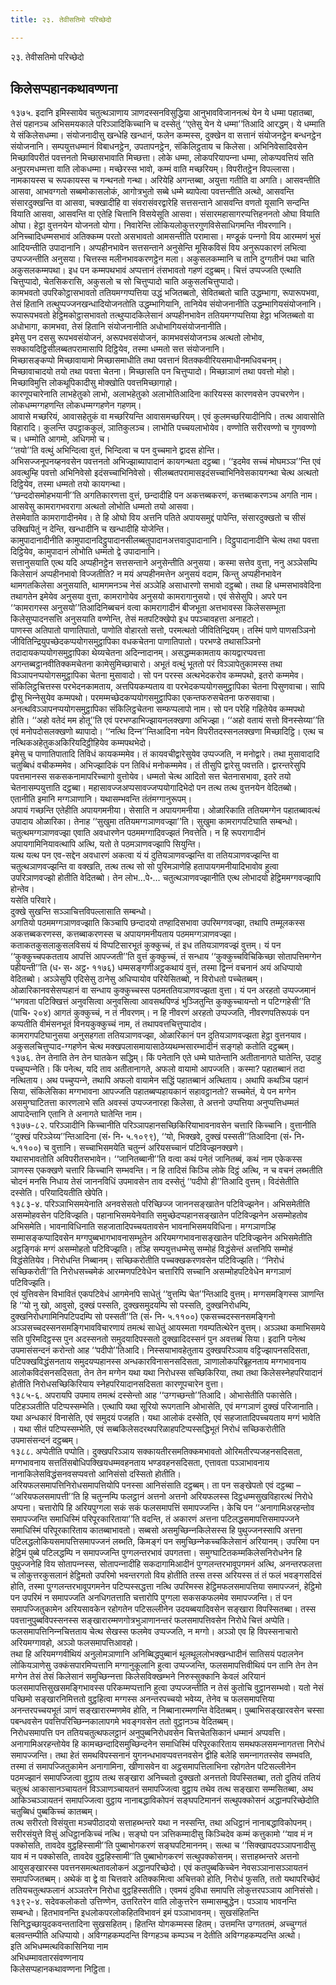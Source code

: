 ```yaml
---
title: २३. तेवीसतिमो परिच्छेदो

---
```

२३. तेवीसतिमो परिच्छेदो  


## किलेसप्पहानकथावण्णना

१३७५. इदानि इमिस्सायेव चतुत्थञाणाय ञाणदस्सनविसुद्धिया आनुभावविजाननत्थं येन ये धम्मा पहातब्बा, तेसं पहानञ्‍च अभिसमयकाले परिञ्‍ञादिकिच्‍चानि च दस्सेतुं ‘‘एतेसु येन ये धम्मा’’तिआदि आरद्धम्। ये धम्माति ये संकिलेसधम्मा। संयोजनादीसु खन्धेहि खन्धानं, फलेन कम्मस्स, दुक्खेन वा सत्तानं संयोजनट्ठेन बन्धनट्ठेन संयोजनानि। सम्पयुत्तधम्मानं विबाधनट्ठेन, उपतापनट्ठेन, संकिलिट्ठताय च किलेसा। अभिनिवेसादिवसेन मिच्छाविपरीतं पवत्तनतो मिच्छासभावाति मिच्छत्ता। लोके धम्मा, लोकपरियापन्‍ना धम्मा, लोकप्पवत्तियं सति अनुपरमधम्मत्ता वाति लोकधम्मा। मच्छेरस्स भावो, कम्मं वाति मच्छरियम्। विपरीतट्ठेन विपल्‍लासा। नामकायस्स च रूपकायस्स च गन्थनतो गन्था। अरियेहि अगन्तब्बा, अयुत्ता गतीति वा अगति। आसवन्तीति आसवा, आभवग्गतो सब्बमोकासलोकं, आगोत्रभुतो सब्बे धम्मे ब्यापेत्वा पवत्तन्तीति अत्थो, आसवन्ति संसारदुक्खन्ति वा आसवा, चक्खादीहि वा संवरासंवरद्वारेहि सत्तसन्ताने आसवन्ति वणतो यूसानि सन्दन्ति वियाति आसवा, आसवन्ति वा एतेहि चित्तानि विसयेसूति आसवा। संसारमहासागरप्पत्तिहननतो ओघा वियाति ओघा। हेट्ठा वुत्तनयेन योजनतो योगा। निवारेन्ति लोकियलोकुत्तरगुणविसेसाधिगमन्ति नीवरणानि। अनिच्‍चादिधम्मसभावं अतिक्‍कम्म परतो असभावतो आमसन्तीति परामासा। मण्डूकं पन्‍नगो विय आरम्मणं भुसं आदियन्तीति उपादानानि। अप्पहीनभावेन सत्तसन्ताने अनुसेन्ति मूसिकविसं विय अनुरूपकारणं लभित्वा उप्पज्‍जन्तीति अनुसया। चित्तस्स मलीनभावकरणट्ठेन मला। अकुसलकम्मानि च तानि दुग्गतीनं पथा चाति अकुसलकम्मपथा। इध पन कम्मपथभावं अप्पत्तानं तंसभावतो गहणं दट्ठब्बम्। चित्तं उप्पज्‍जति एत्थाति चित्तुप्पादो, चेतसिकरासि, अकुसलो च सो चित्तुप्पादो चाति अकुसलचित्तुप्पादो।  
कामभवतो उपरिकोट्ठासभावतो ततियमग्गप्पत्तिया उद्धं भजितब्बतो, सेवितब्बतो चाति उद्धम्भागा, रूपारूपभवा, तेसं हितानि तत्थुप्पज्‍जनखन्धादियोजनतोति उद्धम्भागियानि, तानियेव संयोजनानीति उद्धम्भागियसंयोजनानि। रूपारूपभवतो हेट्ठिमकोट्ठासभावतो तत्थुप्पादकिलेसानं अप्पहीनभावेन ततियमग्गप्पत्तिया हेट्ठा भजितब्बतो वा अधोभागा, कामभवा, तेसं हितानि संयोजनानीति अधोभागियसंयोजनानीति।  
इमेसु पन दससु रूपभवसंयोजनं, अरूपभवसंयोजनं, कामभवसंयोजनञ्‍च अत्थतो लोभोव, सक्‍कायदिट्ठिसीलब्बतपरामासापि दिट्ठियेव, तस्मा धम्मतो सत्त संयोजनानि।  
मिच्छासङ्कप्पो मिच्छावायामो मिच्छासमाधीति तथा पवत्तानं वितक्‍कवीरियसमाधीनमधिवचनम्। मिच्छावाचादयो तयो तथा पवत्ता चेतना। मिच्छासति पन चित्तुप्पादो। मिच्छाञाणं तथा पवत्तो मोहो। मिच्छाविमुत्ति लोकथूपिकादीसु मोक्खोति पवत्तमिच्छागाहो।  
कारणूपचारेनाति लाभहेतुको लाभो, अलाभहेतुको अलाभोतिआदिना कारियस्स कारणवसेन उपचरणेन। लोकधम्मग्गहणन्ति लोकधम्मग्गहणेन गहणम्।  
आवासे मच्छरियं, आवासहेतुकं वा मच्छरियन्ति आवासमच्छरियम्। एवं कुलमच्छरियादीनिपि। तत्थ आवासोति विहारादि। कुलन्ति उपट्ठाककुलं, ञातिकुलञ्‍च। लाभोति पच्‍चयलाभोयेव। वण्णोति सरीरवण्णो च गुणवण्णो च। धम्मोति आगमो, अधिगमो च।  
‘‘तयो’’ति वत्थुं अभिन्दित्वा वुत्तं, भिन्दित्वा च पन वुच्‍चमाने द्वादस होन्ति।  
अभिसज्‍जनूपनय्हनवसेन पवत्तनतो अभिज्झाब्यापादानं कायगन्थता दट्ठब्बा। ‘‘इदमेव सच्‍चं मोघमञ्‍ञ’’न्ति एवं अवत्थुम्हि पवत्तो अभिनिवेसो इदंसच्‍चाभिनिवेसो। सीलब्बतपरामासइदंसच्‍चाभिनिवेसकायगन्था चेत्थ अत्थतो दिट्ठियेव, तस्मा धम्मतो तयो कायगन्था।  
‘‘छन्ददोसमोहभयानी’’ति अगतिकारणत्ता वुत्तं, छन्दादीहि पन अकत्तब्बकरणं, कत्तब्बाकरणञ्‍च अगति नाम।  
आसवेसु कामरागभवरागा अत्थतो लोभोति धम्मतो तयो आसवा।  
तेसमेवाति कामरागादीनमेव। ते हि ओघो विय अत्तनि पतिते अपायसमुद्दं पापेन्ति, संसारदुक्खतो च सीसं उक्खिपितुं न देन्ति, खन्धादीनि च खन्धादीहि योजेन्ति।  
कामुपादानादीनीति कामुपादानदिट्ठुपादानसीलब्बतुपादानअत्तवादुपादानानि। दिट्ठुपादानादीनि चेत्थ तथा पवत्ता दिट्ठियेव, कामुपादानं लोभोति धम्मतो द्वे उपादानानि।  
सत्तानुसयाति एत्थ यदि अप्पहीनट्ठेन सत्तसन्ताने अनुसेन्तीति अनुसया। कस्मा सत्तेव वुत्ता, ननु अञ्‍ञेसम्पि किलेसानं अप्पहीनभावो विज्‍जतीति? न मयं अप्पहीनमत्तेन अनुसयं वदाम, किन्तु अप्पहीनभावेन थामगतकिलेसा अनुसयाति, थामगमनञ्‍च नेसं अञ्‍ञेहि असाधारणो सभावो दट्ठब्बो। तथा हि धम्मसभाववेदिना तथागतेन इमेयेव अनुसया वुत्ता, कामरागोयेव अनुसयो कामरागानुसयो। एवं सेसेसुपि। अपरे पन ‘‘कामरागस्स अनुसयो’’तिआदिनिब्बचनं वत्वा कामरागादीनं बीजभूता अत्तभावस्स किलेससम्भूता किलेसुप्पादनसत्ति अनुसयाति वण्णेन्ति, तेसं मतपटिक्खेपो इध पपञ्‍चावहत्ता अनाहटो।  
पाणस्स अतिपातो पाणातिपातो, पाणोति वोहारतो सत्तो, परमत्थतो जीवितिन्द्रियम्। तस्मिं पाणे पाणसञ्‍ञिनो जीवितिन्द्रियुपच्छेदकप्पयोगसमुट्ठापिका वधकचेतना पाणातिपातो। परभण्डे तथासञ्‍ञिनो तदादायकप्पयोगसमुट्ठापिका थेय्यचेतना अदिन्‍नादानम्। असद्धम्मकामताय कायद्वारप्पवत्ता अगन्तब्बट्ठानवीतिक्‍कमचेतना कामेसुमिच्छाचारो। अभूतं वत्थुं भूततो परं विञ्‍ञापेतुकामस्स तथा विञ्‍ञापनप्पयोगसमुट्ठापिका चेतना मुसावादो। सो पन परस्स अत्थभेदकरोव कम्मपथो, इतरो कम्ममेव। संकिलिट्ठचित्तस्स परभेदनकामताय, अत्तपियकम्यताय वा परभेदकप्पयोगसमुट्ठापिका चेतना पिसुणवाचा। सापि द्वीसु भिन्‍नेसुयेव कम्मपथो। परमम्मच्छेदकप्पयोगसमुट्ठापिका एकन्तफरुसचेतना फरुसवाचा। अनत्थविञ्‍ञापनप्पयोगसमुट्ठापिका संकिलिट्ठचेतना सम्फप्पलापो नाम। सो पन परेहि गहितेयेव कम्मपथो होति। ‘‘अहो वतेदं मम होतू’’ति एवं परभण्डाभिज्झायनलक्खणा अभिज्झा। ‘‘अहो वतायं सत्तो विनस्सेय्या’’ति एवं मनोपदोसलक्खणो ब्यापादो। ‘‘नत्थि दिन्‍न’’न्तिआदिना नयेन विपरीतदस्सनलक्खणा मिच्छादिट्ठि। एत्थ च नत्थिकअहेतुकअकिरियदिट्ठीहियेव कम्मपथभेदो।  
इमेसु च पाणातिपातादि तिविधं कायकम्ममेव। तं कायवचीद्वारेसुयेव उप्पज्‍जति, न मनोद्वारे। तथा मुसावादादि चतुब्बिधं वचीकम्ममेव। अभिज्झादिकं पन तिविधं मनोकम्ममेव। तं तीसुपि द्वारेसु पवत्तति। द्वारन्तरेसुपि पवत्तमानस्स सकसकनामापरिच्‍चागो वुत्तोयेव। धम्मतो चेत्थ आदितो सत्त चेतनासभावा, इतरे तयो चेतनासम्पयुत्ताति दट्ठब्बा। महासावज्‍जअप्पसावज्‍जप्पयोगादिभेदो पन तत्थ तत्थ वुत्तनयेन वेदितब्बो।  
एतानीति इमानि मग्गञाणानि। यथासम्भवन्ति तंतंमग्गानुरूपम्।  
अपायं गच्छन्ति एतेहीति अपायगमनीया। सेसाति न अपायगमनीया। ओळारिकाति ततियमग्गेन पहातब्बावत्थं उपादाय ओळारिका। तेनाह ‘‘सुखुमा ततियमग्गञाणवज्झा’’ति। सुखुमा कामरागपटिघाति सम्बन्धो। चतुत्थमग्गञाणवज्झा एवाति अवधारणेन पठममग्गादिवज्झतं निवत्तेति। न हि रूपरागादीनं अपायगामिनियावत्थापि अत्थि, यतो ते पठमञाणवज्झापि सियुन्ति।  
यत्थ यत्थ पन एव-सद्देन अवधारणं अकत्वा यं यं दुतियञाणवज्झन्ति वा ततियञाणवज्झन्ति वा चतुत्थञाणवज्झन्ति वा वक्खति, तत्थ तत्थ सो सो पुरिमञाणेहि हतापायगमनीयादिभावोव हुत्वा उपरिञाणवज्झो होतीति वेदितब्बो। तेन लोभ…पे॰… चतुत्थञाणवज्झानीति एत्थ लोभादयो हेट्ठिममग्गवज्झापि होन्तेव।  
यसेति परिवारे।  
दुक्खे सुखन्ति सञ्‍ञाचित्तविपल्‍लासाति सम्बन्धो।  
अगतियो पठममग्गञाणवज्झाति किञ्‍चापि छन्दादयो तण्हादिसभावा उपरिमग्गवज्झा, तथापि तम्मूलकस्स अकत्तब्बकरणस्स, कत्तब्बाकरणस्स च अपायगमनीयताय पठममग्गञाणवज्झा।  
कताकतकुसलाकुसलविसयं यं विप्पटिसारभूतं कुक्‍कुच्‍चं, तं इध ततियञाणवज्झं वुत्तम्। यं पन ‘‘कुक्‍कुच्‍चपकतताय आपत्तिं आपज्‍जती’’ति वुत्तं कुक्‍कुच्‍चं, तं सन्धाय ‘‘कुक्‍कुच्‍चविचिकिच्छा सोतापत्तिमग्गेन पहीयन्ती’’ति (ध॰ स॰ अट्ठ॰ ११७६) धम्मसङ्गणीअट्ठकथायं वुत्तं, तस्मा द्विन्‍नं वचनानं अयं अधिप्पायो वेदितब्बो। अञ्‍ञेसुपि एदिसेसु ठानेसु अधिप्पायोव परियेसितब्बो, न विरोधतो पच्‍चेतब्बम्। ओळारिकानवसेसप्पहानं वा सन्धाय कुक्‍कुच्‍चस्स पठमततियञाणवज्झता वुत्ता। यं पन अरहतो उप्पज्‍जमानं ‘‘भगवता पटिक्खित्तं अनुवसित्वा अनुवसित्वा आवसथपिण्डं भुञ्‍जितुन्ति कुक्‍कुच्‍चायन्तो न पटिग्गहेसी’’ति (पाचि॰ २०४) आगतं कुक्‍कुच्‍चं, न तं नीवरणम्। न हि नीवरणं अरहतो उप्पज्‍जति, नीवरणपतिरूपकं पन कप्पतीति वीमंसनभूतं विनयकुक्‍कुच्‍चं नाम, तं तथापवत्तचित्तुप्पादोव।  
कामरागपटिघानुसया अनुसहगता ततियञाणवज्झा, ओळारिकानं पन दुतियञाणवज्झता हेट्ठा वुत्तनयाव।  
अकुसलचित्तुप्पाद-ग्गहणेन चेत्थ मक्खपलासमायासाठेय्यथम्भसारम्भादीनं सङ्गहो कतोति दट्ठब्बम्।  
१३७६. तेन तेनाति तेन तेन घातकेन सद्धिम्। किं पनेतानि एते धम्मे घातेन्तानि अतीतानागते घातेन्ति, उदाहु पच्‍चुप्पन्‍नेति। किं पनेत्थ, यदि ताव अतीतानागते, अफलो वायामो आपज्‍जति। कस्मा? पहातब्बानं तदा नत्थिताय। अथ पच्‍चुप्पन्‍ने, तथापि अफलो वायामेन सद्धिं पहातब्बानं अत्थिताय। अथापि कथञ्‍चि पहानं सिया, संकिलेसिका मग्गभावना आपज्‍जति पहातब्बप्पहायकानं सहावट्ठानतो? सच्‍चमेतं, ये पन मग्गेन असमुग्घाटितत्ता कारणलाभे सति अवस्सं उप्पज्‍जनारहा किलेसा, ते अत्तनो उप्पत्तिया अनुप्पत्तिधम्मतं आपादेन्तानि एतानि ते अनागते घातेन्ति नाम।  
१३७७-८२. परिञ्‍ञादीनि किच्‍चानीति परिञ्‍ञापहानसच्छिकिरियाभावनावसेन चत्तारि किच्‍चानि। वुत्तानीति ‘‘दुक्खं परिञ्‍ञेय्य’’न्तिआदिना (सं॰ नि॰ ५.१०९९), ‘‘यो, भिक्खवे, दुक्खं पस्सती’’तिआदिना (सं॰ नि॰ ५.११००) च वुत्तानि। सच्‍चाभिसमयेति चतुन्‍नं अरियसच्‍चानं पटिविज्झनक्खणे।  
यथासभावतोति अविपरीतसभावेन। ‘‘जानितब्बानी’’ति वत्वा कथं पनेतं जानितब्बं, कथं नाम एकेकस्स ञाणस्स एकक्खणे चत्तारि किच्‍चानि सम्भवन्ति। न हि तादिसं किञ्‍चि लोके दिट्ठं अत्थि, न च वचनं लब्भतीति चोदनं मनसि निधाय तेसं जाननविधिं उपमावसेन ताव दस्सेतुं ‘‘पदीपो ही’’तिआदि वुत्तम्। विदंसेतीति दस्सेति। परियादियतीति खेपेति।  
१३८३-४. परिञ्‍ञाभिसमयेनाति अनवसेसतो परिच्छिज्‍ज जाननसङ्खातेन पटिविज्झनेन। अभिसमेतीति असम्मोहवसेन पटिविज्झति। पहानाभिसमयेनेवाति समुच्छेदप्पहानसङ्खातेन पटिविज्झनेन असम्मोहतोव अभिसमेति। भावनाविधिनाति सहजातादिपच्‍चयतावसेन भावनाभिसमयविधिना। मग्गञाणञ्हि सम्मासङ्कप्पादिवसेन मग्गपुब्बभागभावनासम्भूतेन अरियमग्गभावनासङ्खातेन पटिविज्झनेन अभिसमेतीति अट्ठङ्गिकं मग्गं असम्मोहतो पटिविज्झति। तञ्हि सम्पयुत्तधम्मेसु सम्मोहं विद्धंसेन्तं अत्तनिपि सम्मोहं विद्धंसेतियेव। निरोधन्ति निब्बानम्। सच्छिकरोतीति पच्‍चक्खकरणवसेन पटिविज्झति। ‘‘निरोधं सच्छिकरोती’’ति निरोधसच्‍चमेकं आरम्मणपटिवेधेन चत्तारिपि सच्‍चानि असम्मोहपटिवेधेन मग्गञाणं पटिविज्झति।  
एवं युत्तिवसेन विभावितं एकपटिवेधं आगमेनपि साधेतुं ‘‘वुत्तम्पि चेत’’न्तिआदि वुत्तम्। मग्गसमङ्गिस्स ञाणन्ति हि ‘‘यो नु खो, आवुसो, दुक्खं पस्सति, दुक्खसमुदयम्पि सो पस्सति, दुक्खनिरोधम्पि, दुक्खनिरोधगामिनिपटिपदम्पि सो पस्सती’’ति (सं॰ नि॰ ५.११००) एकसच्‍चदस्सनसमङ्गिनो अञ्‍ञसच्‍चदस्सनसमङ्गिभावविचारणायं तमत्थं साधेतुं आयस्मता गवम्पतित्थेरेन वुत्तम्। अञ्‍ञथा कमाभिसमये सति पुरिमदिट्ठस्स पुन अदस्सनतो समुदयादिपस्सतो दुक्खादिदस्सनं पुन अवत्तब्बं सिया। इदानि पनेत्थ उपमासंसन्दनं करोन्तो आह ‘‘पदीपो’’तिआदि। निस्सयाभावहेतुताय दुक्खपरिञ्‍ञाय वट्टिज्झापनसदिसता, पटिपक्खविद्धंसनताय समुदयप्पहानस्स अन्धकारविनासनसदिसता, ञाणालोकपरिब्रूहनताय मग्गभावनाय आलोकविदंसनसदिसता, तेन तेन मग्गेन यथा यथा निरोधस्स सच्छिकिरिया, तथा तथा किलेसस्नेहपरियादानं होतीति निरोधसच्छिकिरियाय स्नेहपरियादानसदिसता कारणूपचारेन वुत्ता।  
१३८५-६. अपरायपि उपमाय तमत्थं दस्सेन्तो आह ‘‘उग्गच्छन्तो’’तिआदि। ओभासेतीति पकासेति। पटिहञ्‍ञतीति पटिप्पस्सम्भेति। एत्थापि यथा सूरियो रूपगतानि ओभासेति, एवं मग्गञाणं दुक्खं परिजानाति। यथा अन्धकारं विनासेति, एवं समुदयं पजहति। यथा आलोकं दस्सेति, एवं सहजातादिपच्‍चयताय मग्गं भावेति । यथा सीतं पटिप्पस्सम्भेति, एवं सब्बकिलेसदरथपरिळाहपटिप्पस्सद्धिभूतं निरोधं सच्छिकरोतीति उपमासंसन्दनं दट्ठब्बम्।  
१३८८. अप्पेतीति पप्पोति। दुक्खपरिञ्‍ञाय सक्‍कायतीरसमतिक्‍कमभावतो ओरिमतीरप्पजहनसदिसता, मग्गभावनाय सत्ततिंसबोधिपक्खियधम्मवहनताय भण्डवहनसदिसता, एत्तावता पञ्‍ञाभावनाय नानाकिलेसविद्धंसनवसप्पवत्तो आनिसंसो दस्सितो होतीति।  
अरियफलसमापत्तिनिरोधसमापत्तियोपि पनस्सा आनिसंसाति दट्ठब्बम्। ता पन सङ्खेपतो एवं दट्ठब्बा – ‘‘अरियफलसमापत्ती’’ति हि चतुन्‍नम्पि फलट्ठानं अत्तनो अत्तनो अरियफलस्स दिट्ठधम्मसुखविहारत्थं निरोधे अप्पना। चत्तारोपि हि अरियपुग्गला सकं सकं फलसमापत्तिं समापज्‍जन्ति। केचि पन ‘‘अनागामिअरहन्तोव समापज्‍जन्ति समाधिस्मिं परिपूरकारिताया’’ति वदन्ति, तं अकारणं अत्तना पटिलद्धसमापत्तिसमापज्‍जने समाधिस्मिं परिपूरकारिताय कातब्बाभावतो। सब्बसो असमुच्छिन्‍नकिलेसस्स हि पुथुज्‍जनस्सापि अत्तना पटिलद्धलोकियसमापत्तिसमापज्‍जनं लब्भति, किमङ्गं पन समुच्छिन्‍नेकच्‍चकिलेसानं अरियानम्। उपरिमा पन हेट्ठिमं पुब्बे पटिलद्धम्पि न समापज्‍जन्ति पुग्गलन्तरभावं उपगतत्ता। समुग्घाटितकम्मकिलेसनिरोधनेन हि पुथुज्‍जनेहि विय सोतापन्‍नस्स, सोतापन्‍नादीहि सकदागामिआदीनं पुग्गलन्तरभावूपगमनं अत्थि, अनन्तरफलत्ता च लोकुत्तरकुसलानं हेट्ठिमतो उपरिमो भवन्तरगतो विय होतीति तस्स तस्स अरियस्स तं तं फलं भवङ्गसदिसं होति, तस्मा पुग्गलन्तरभावूपगमनेन पटिप्पस्सद्धत्ता नत्थि उपरिमस्स हेट्ठिमफलसमापत्तिया समापज्‍जनं, हेट्ठिमो पन उपरिमं न समापज्‍जति अनधिगतत्ताति चत्तारोपि पुग्गला सकसकफलमेव समापज्‍जन्ति। तं पन समापज्‍जितुकामेन अरियसावकेन रहोगतेन पटिसल्‍लीनेन उदयब्बयादिवसेन सङ्खारा विपस्सितब्बा। तस्स पवत्तानुपुब्बविपस्सनस्स सङ्खारारम्मणगोत्रभुञाणानन्तरं फलसमापत्तिवसेन निरोधे चित्तं अप्पेति। फलसमापत्तिनिन्‍नचित्तताय चेत्थ सेखस्स फलमेव उप्पज्‍जति, न मग्गो। अञ्‍ञो एव हि विपस्सनाचारो अरियमग्गावहो, अञ्‍ञो फलसमापत्तिआवहो।  
तथा हि अरियमग्गवीथियं अनुलोमञाणानि अनिब्बिद्धपुब्बानं थूलथूललोभक्खन्धादीनं सातिसयं पदालनेन लोकियञाणेसु उक्‍कंसपारमिप्पत्तानि मग्गानुकूलानि हुत्वा उप्पज्‍जन्ति, फलसमापत्तिवीथियं पन तानि तेन तेन मग्गेन तेसं तेसं किलेसानं समुच्छिन्‍नत्ता किलेसविक्खम्भने निरुस्सुक्‍कानि केवलं अरियानं फलसमापत्तिसुखसमङ्गिभावस्स परिकम्मप्पत्तानि हुत्वा उप्पज्‍जन्तीति न तेसं कुतोचि वुट्ठानसम्भवो। यतो नेसं पच्छिमो सङ्खारनिमित्ततो वुट्ठहित्वा मग्गस्स अनन्तरपच्‍चयो भवेय्य, तेनेव च फलसमापत्तिया अनन्तरपच्‍चयभूतं ञाणं सङ्खारारम्मणमेव होति, न निब्बानारम्मणन्ति वेदितब्बम्। पुब्बाभिसङ्खारवसेन चस्सा पबन्धवसेन पवत्तिपरिच्छिन्‍नकालापगमे भवङ्गवसेन ततो वुट्ठानञ्‍च वेदितब्बम्।  
निरोधसमापत्ति पन ततियचतुत्थफलट्ठानं अनुपुब्बनिरोधवसेन चित्तचेतसिकानं धम्मानं अप्पवत्ति। अनागामिअरहन्तोयेव हि कामच्छन्दादिसमुच्छिन्दनेन समाधिस्मिं परिपूरकारिताय समथफलसमन्‍नागतत्ता निरोधं समापज्‍जन्ति। तथा हेतं समथविपस्सनानं युगनन्धभावप्पवत्तनवसेन द्वीहि बलेहि समन्‍नागतस्सेव सम्भवति, तस्मा तं समापज्‍जितुकामेन अनागामिना, खीणासवेन वा अट्ठसमापत्तिलाभिना रहोगतेन पटिसल्‍लीनेन पठमज्झानं समापज्‍जित्वा वुट्ठाय तत्थ सङ्खारा अनिच्‍चतो दुक्खतो अनत्ततो विपस्सितब्बा, ततो दुतियं ततियं चतुत्थं आकासानञ्‍चायतनं विञ्‍ञाणञ्‍चायतनं समापज्‍जित्वा वुट्ठाय तथेव तत्थ सङ्खारा सम्मसितब्बा, अथ आकिञ्‍चञ्‍ञायतनं समापज्‍जित्वा वुट्ठाय नानाबद्धाविकोपनं सङ्घपटिमाननं सत्थुपक्‍कोसनं अद्धानपरिच्छेदोति चतुब्बिधं पुब्बकिच्‍चं कातब्बम्।  
तत्थ सरीरतो विसंयुत्ता मञ्‍चपीठादयो सत्ताहब्भन्तरे यथा न नस्सन्ति, तथा अधिट्ठानं नानाबद्धाविकोपनम्। सरीरसंयुत्ते विसुं अधिट्ठानकिच्‍चं नत्थि। सङ्घो पन ञत्तिकम्मादीसु किञ्‍चिदेव कम्मं कत्तुकामो ‘‘याव मं न पक्‍कोसति, तावदेव वुट्ठहिस्सामी’’ति पुब्बाभोगकरणं सङ्घपटिमाननम्। सत्था च ‘‘सिक्खापदपञ्‍ञापनादीसु याव मं न पक्‍कोसति, तावदेव वुट्ठहिस्सामी’’ति पुब्बाभोगकरणं सत्थुपक्‍कोसनम्। सत्ताहब्भन्तरे अत्तनो आयुसङ्खारस्स पवत्तनसमत्थतावलोकनं अद्धानपरिच्छेदो। एवं कतपुब्बकिच्‍चेन नेवसञ्‍ञानासञ्‍ञायतनं समापज्‍जितब्बम्। अथेकं वा द्वे वा चित्तवारे अतिक्‍कमित्वा अचित्तको होति, निरोधं फुसति, ततो यथापरिच्छेदं ततियचतुत्थफलानं अञ्‍ञतरेन निरोधा वुट्ठहिस्सतीति। एवमयं दुविधा समापत्ति लोकुत्तरपञ्‍ञाय आनिसंसो।  
१३९२-४. सदेवकलोकतो उत्तिण्णेन, उत्तरितरेन वाति लोकुत्तरेन सम्मासम्बुद्धेन। पञ्‍ञाय भावनन्ति सम्बन्धो। हितभावनन्ति इधलोकपरलोकहितविभावनं इमं पञ्‍ञाभावनम्। सुखसंहितन्ति सिनिद्धच्छायुदकवन्ततादिना सुखसहितम्। हितन्ति योगकम्मस्स हितम्। उत्तमन्ति उग्गततमं, अच्‍चुग्गतं बलवन्तम्पीति अधिप्पायो। अविग्गहकम्पदन्ति विग्गहञ्‍च कम्पञ्‍च न देतीति अविग्गहकम्पदन्ति अत्थो।  
इति अभिधम्मत्थविकासिनिया नाम  
अभिधम्मावतारसंवण्णनाय  
किलेसप्पहानकथावण्णना निट्ठिता।  